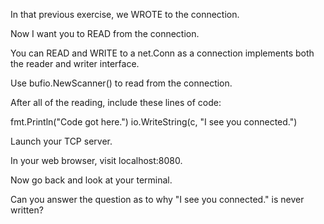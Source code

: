 In that previous exercise, we WROTE to the connection.

Now I want you to READ from the connection.

You can READ and WRITE to a net.Conn as a connection implements both the reader and writer interface.

Use bufio.NewScanner() to read from the connection.

After all of the reading, include these lines of code:

fmt.Println("Code got here.") io.WriteString(c, "I see you connected.")

Launch your TCP server.

In your web browser, visit localhost:8080.

Now go back and look at your terminal.

Can you answer the question as to why "I see you connected." is never written?